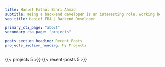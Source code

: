 ```yaml
---
title: Hanief Fathul Bahri Ahmad
subtitle: Being a back-end developer is an interesting role, working behind the scenes as a bridge to connections. let's explore everything from here 🚀
seo_title: Hanief FBA | Backend Developer

primary_cta_page: "about"
secondary_cta_page: "projects"

posts_section_heading: Recent Posts
projects_section_heading: My Projects
---
```


{{< projects 5 >}}
{{< recent-posts 5 >}}

